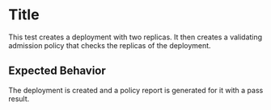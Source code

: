 # Title

This test creates a deployment with two replicas.
It then creates a validating admission policy that checks the replicas of the deployment.

## Expected Behavior

The deployment is created and a policy report is generated for it with a pass result.
